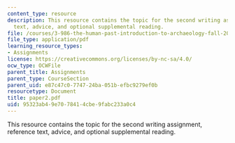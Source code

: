 ```yaml
---
content_type: resource
description: This resource contains the topic for the second writing assignment, reference
  text, advice, and optional supplemental reading.
file: /courses/3-986-the-human-past-introduction-to-archaeology-fall-2006/95323ab49e7078414cbe9fabc233a0c4_paper2.pdf
file_type: application/pdf
learning_resource_types:
- Assignments
license: https://creativecommons.org/licenses/by-nc-sa/4.0/
ocw_type: OCWFile
parent_title: Assignments
parent_type: CourseSection
parent_uid: e87c47c0-7747-24ba-051b-efbc9279ef0b
resourcetype: Document
title: paper2.pdf
uid: 95323ab4-9e70-7841-4cbe-9fabc233a0c4
---
```

This resource contains the topic for the second writing assignment, reference text, advice, and optional supplemental reading.